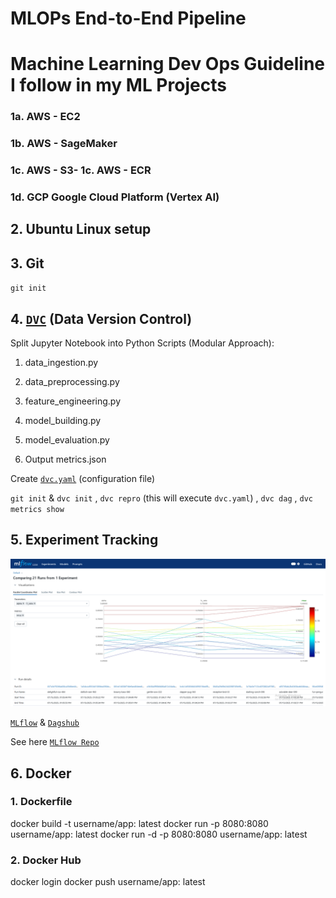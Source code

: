 
# MLOPs End-to-End Pipeline

# Machine Learning Dev Ops Guideline I follow in my ML Projects

### 1a. AWS - EC2
### 1b. AWS - SageMaker
### 1c. AWS - S3- 1c. AWS - ECR
### 1d. GCP Google Cloud Platform (Vertex AI)

## 2. Ubuntu Linux setup
   
## 3. Git

   `git init`

## 4. [`DVC`](https://dvc.org/doc/start) (Data Version Control) 

Split Jupyter Notebook into Python Scripts (Modular Approach):

1. data_ingestion.py 
2. data_preprocessing.py
3. feature_engineering.py
4. model_building.py
5. model_evaluation.py 

6. Output metrics.json

Create  [`dvc.yaml`](./dvc.yaml) (configuration file)

`git init` & `dvc init` , `dvc repro` (this will execute `dvc.yaml`) , `dvc dag` , `dvc metrics show` 

## 5. Experiment Tracking 

   ![`MLflow Metrics`](https://github.com/spha-code/MLflow/blob/main/MLflow_Metrics.png)

   [`MLflow`](https://mlflow.org/) & [`Dagshub`]( https://github.com/DagsHub)

   See here [`MLflow Repo`](https://github.com/spha-code/MLflow)
   
## 6. Docker

   ### 1. Dockerfile

   docker build -t username/app: latest
   docker run -p 8080:8080 username/app: latest
   docker run -d -p 8080:8080 username/app: latest

   ### 2. Docker Hub

   docker login
   docker push username/app: latest
